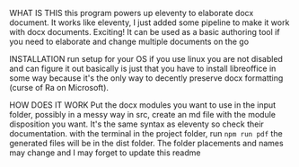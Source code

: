 WHAT IS THIS 
this program powers up eleventy to elaborate docx document. It works like eleventy, I just added some pipeline to make it work with docx documents. Exciting!
It can be used as a basic authoring tool if you need to elaborate and change multiple documents on the go

INSTALLATION
run setup for your OS
if you use linux you are not disabled and can figure it out
basically is just that you have to install libreoffice in some way because it's the only way to decently preserve docx formatting (curse of Ra on Microsoft).

HOW DOES IT WORK
Put the docx modules you want to use in the input folder, possibly in a messy way
in src, create an md file with the module disposition you want. It's the same syntax as eleventy so check their documentation.
with the terminal in the project folder, run
``` npm run pdf ```
the generated files will be in the dist folder.
The folder placements and names may change and I may forget to update this readme 
